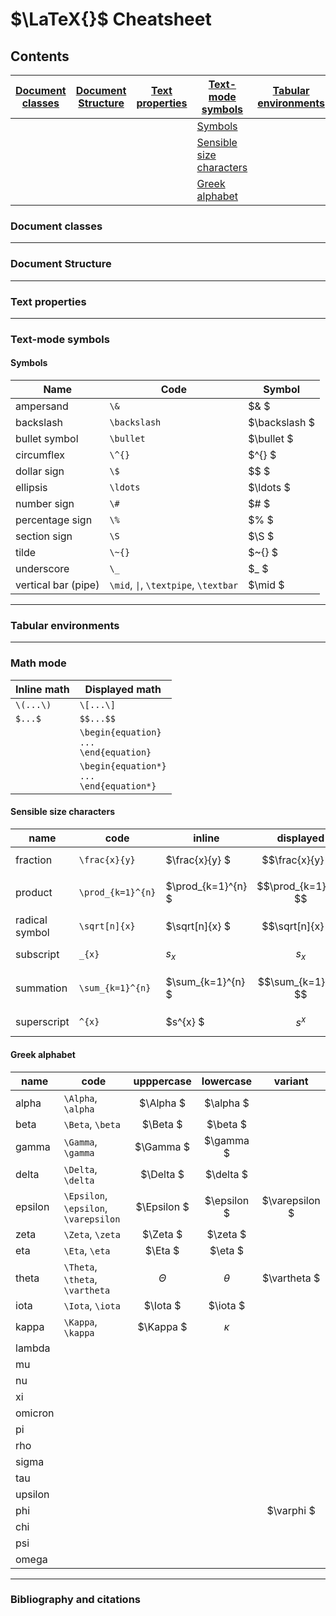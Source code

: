 # $\LaTeX{}$ Cheatsheet

## Contents

| [Document classes](#document-classes) | [Document Structure](#document-structure) | [Text properties](#text-properties) | [Text-mode symbols](#text-mode-symbols)| [Tabular environments](#tabular-environments) | [Math mode](#math-mode) | [Bibliography and citations](#bibliography-and-citations) |
| --- | --- | --- | --- | --- | --- | --- |
|  |  |  | [Symbols](#symbols) |  |  |  |
|  |  |  | [Sensible size characters](#sensible-size-characters) |  |  |  |
|  |  |  | [Greek alphabet](#greek-alphabet) |  |  |  |

### Document classes

***

### Document Structure

***

### Text properties

***

### Text-mode symbols

#### Symbols

| Name | Code | Symbol |
| --- | --- | --- |
| ampersand | `\&` | $\& $ |
| backslash | `\backslash` | $\backslash $ |
| bullet symbol | `\bullet` | $\bullet $ |
| circumflex | `\^{}` | $\^{} $ |
| dollar sign | `\$` | $\$ $ |
| ellipsis | `\ldots` | $\ldots $ |
| number sign | `\#` | $\# $ |
| percentage sign | `\%` | $\% $ |
| section sign | `\S` | $\S $ |
| tilde | `\~{}` | $\~{} $ |
| underscore | `\_` | $\_ $ |
| vertical bar (pipe) | `\mid`, `\|`, `\textpipe`, `\textbar` | $\mid $ |

***

### Tabular environments

***

### Math mode

| Inline math | Displayed math |
| --- | --- |
| `\(...\)` | `\[...\]` |
| `$...$` | `$$...$$` |
|  | `\begin{equation}` <br> `...` <br> `\end{equation}` |
|  | `\begin{equation*}` <br> `...` <br> `\end{equation*}` |

#### Sensible size characters

| name | code | inline | displayed |
| --- | --- | --- | --- |
| fraction | `\frac{x}{y}` | $\frac{x}{y} $ | $$\frac{x}{y} $$ |
| product | `\prod_{k=1}^{n}` | $\prod_{k=1}^{n} $ | $$\prod_{k=1}^{n} $$ |
| radical symbol | `\sqrt[n]{x}` | $\sqrt[n]{x} $ | $$\sqrt[n]{x} $$ |
| subscript | `_{x}` | $s_{x}$ | $$s_{x} $$ |
| summation | `\sum_{k=1}^{n}` | $\sum_{k=1}^{n} $ | $$\sum_{k=1}^{n} $$ |
| superscript | `^{x}` | $s^{x} $ | $$s^{x} $$ |

#### Greek alphabet

| name | code | upppercase | lowercase | variant |
| --- | --- | :---: | :---: | :---: |
| alpha | `\Alpha`, `\alpha` | $\Alpha $| $\alpha $ |  |
| beta | `\Beta`, `\beta` | $\Beta $ | $\beta $ |
| gamma | `\Gamma`, `\gamma` | $\Gamma $ | $\gamma $ |  |
| delta | `\Delta`, `\delta` | $\Delta $ | $\delta $ |  |
| epsilon | `\Epsilon`, `\epsilon`, `\varepsilon` | $\Epsilon $ | $\epsilon $ | $\varepsilon $ |
| zeta | `\Zeta`, `\zeta` | $\Zeta $ | $\zeta $ |  |
| eta | `\Eta`, `\eta` | $\Eta $ | $\eta $ |  |
| theta | `\Theta`, `\theta`, `\vartheta` | $\Theta$ | $\theta$ | $\vartheta $ |
| iota | `\Iota`, `\iota` | $\Iota $ | $\iota $ |  |
| kappa | `\Kappa`, `\kappa` | $\Kappa $ | $\kappa$ |  |
| lambda |||||
| mu |||||
| nu |||||
| xi |||||
| omicron |||||
| pi |||||
| rho |||||
| sigma |||||
| tau |||||
| upsilon |||||
| phi |||| $\varphi $ |
| chi |||||
| psi |||||
| omega |||||

***

### Bibliography and citations
